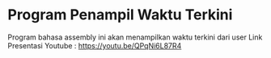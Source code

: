 # Program Penampil Waktu Terkini
Program bahasa assembly ini akan menampilkan waktu terkini dari user 
Link Presentasi Youtube : https://youtu.be/QPqNi6L87R4
